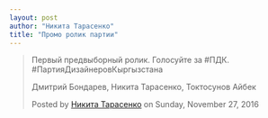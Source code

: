 ```yaml
---
layout: post
author: "Никита Тарасенко"
title: "Промо ролик партии"
---
```

<div class="fb-video" data-href="https://www.facebook.com/Karasikdesigner/videos/1286893451372901/" data-width="500" data-show-text="true"><blockquote cite="https://www.facebook.com/Karasikdesigner/videos/1286893451372901/" class="fb-xfbml-parse-ignore"><a href="https://www.facebook.com/Karasikdesigner/videos/1286893451372901/"></a><p>Первый предвыборный ролик. Голосуйте за #ПДК.
#ПартияДизайнеровКыргызстана

Дмитрий Бондарев, Никита Тарасенко, Токтосунов Айбек</p>Posted by <a href="https://www.facebook.com/Karasikdesigner">Никита Тарасенко</a> on Sunday, November 27, 2016</blockquote></div>